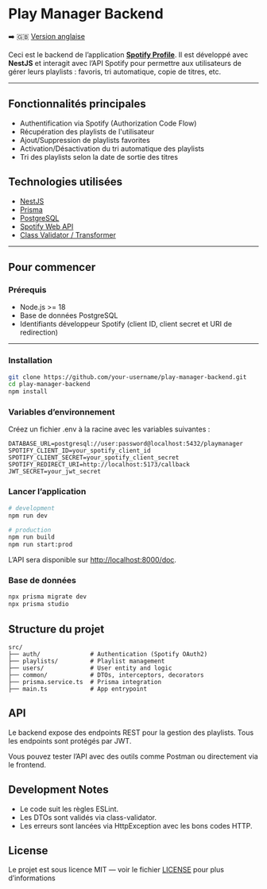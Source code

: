 # Play Manager Backend

➡️ 🇬🇧 [Version anglaise](README.md)

Ceci est le backend de l’application [**Spotify Profile**](https://github.com/julienprr/spotify-profile-frontend). Il est développé avec **NestJS** et interagit avec l’API Spotify pour permettre aux utilisateurs de gérer leurs playlists : favoris, tri automatique, copie de titres, etc.

---

## Fonctionnalités principales

- Authentification via Spotify (Authorization Code Flow)
- Récupération des playlists de l'utilisateur
- Ajout/Suppression de playlists favorites
- Activation/Désactivation du tri automatique des playlists
- Tri des playlists selon la date de sortie des titres

## Technologies utilisées

- [NestJS](https://nestjs.com/)
- [Prisma](https://www.prisma.io/)
- [PostgreSQL](https://www.postgresql.org/)
- [Spotify Web API](https://developer.spotify.com/documentation/web-api/)
- [Class Validator / Transformer](https://github.com/typestack/class-validator)

---

## Pour commencer

### Prérequis

- Node.js >= 18
- Base de données PostgreSQL
- Identifiants développeur Spotify (client ID, client secret et URI de redirection)

---

### Installation

```bash
git clone https://github.com/your-username/play-manager-backend.git
cd play-manager-backend
npm install
```

### Variables d’environnement

Créez un fichier .env à la racine avec les variables suivantes :
```env
DATABASE_URL=postgresql://user:password@localhost:5432/playmanager
SPOTIFY_CLIENT_ID=your_spotify_client_id
SPOTIFY_CLIENT_SECRET=your_spotify_client_secret
SPOTIFY_REDIRECT_URI=http://localhost:5173/callback
JWT_SECRET=your_jwt_secret
```

### Lancer l’application

```bash
# development
npm run dev

# production
npm run build
npm run start:prod
```

L’API sera disponible sur [http://localhost:8000/doc](http://localhost:8000/doc).

### Base de données

```bash
npx prisma migrate dev
npx prisma studio
```

## Structure du projet

```
src/
├── auth/              # Authentication (Spotify OAuth2)
├── playlists/         # Playlist management
├── users/             # User entity and logic
├── common/            # DTOs, interceptors, decorators
├── prisma.service.ts  # Prisma integration
├── main.ts            # App entrypoint
```

## API

Le backend expose des endpoints REST pour la gestion des playlists. Tous les endpoints sont protégés par JWT.

Vous pouvez tester l’API avec des outils comme Postman ou directement via le frontend.

## Development Notes

- Le code suit les règles ESLint.
- Les DTOs sont validés via class-validator.
- Les erreurs sont lancées via HttpException avec les bons codes HTTP.

## License

Le projet est sous licence MIT — voir le fichier [LICENSE](LICENSE) pour plus d’informations
